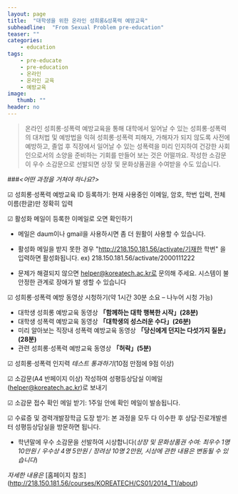 ```yaml
---
layout: page
title:  "대학생을 위한 온라인 성희롱&성폭력 예방교육"
subheadline:  "From Sexual Problem pre-education"
teaser: ""
categories:
    - education
tags:
    - pre-educate
    - pre-education
    - 온라인
    - 온라인 교육
    - 예방교육
image:
   thumb: ""
header: no
---
```


> 온라인 성희롱·성폭력 예방교육을 통해 대학에서 일어날 수 있는 성희롱·성폭력의 대처법 및 예방법을 익혀 성희롱·성폭력 피해자, 가해자가 되지 않도록 사전에 예방하고, 졸업 후 직장에서 일어날 수 있는 성폭력을 미리 인지하여 건강한 사회인으로서의 소양을 준비하는 기회를 만들어 보는 것은 어떨까요. 작성한 소감문이 우수 소감문으로 선발되면 상장 및 문화상품권을 수여받을 수도 있습니다.
 
 
###*<어떤 과정을 거쳐야 하나요?>*

☑ 성희롱·성폭력 예방교육 ID 등록하기: 현재 사용중인 이메일, 암호, 학번 입력, 전체 이름(한글)만 정확히 입력
   
☑ 활성화 메일이 등록한 이메일로 오면 확인하기

   - 메일은 daum이나 gmail을 사용하시면 좀 더 원활이 사용할 수 있습니다.
   
   - 활성화 메일을 받지 못한 경우 "http://218.150.181.56/activate/기재한 학번" 을 입력하면 활성화됩니다.
     ex) 218.150.181.56/activate/2000111222

   - 문제가 해결되지 않으면 helper@koreatech.ac.kr로 문의해 주세요. 시스템이 불안정한 관계로 장애가 발
     생할 수 있습니다

☑ 성희롱·성폭력 예방 동영상 시청하기(약 1시간 30분 소요 – 나누어 시청 가능)

   - 대학생 성희롱 예방교육 동영상 **「함께하는 대학 행복한 시작」(28분)**   
   - 대학생 성폭력 예방교육 동영상 **「대학생의 성스러운 수다」(26분)**    
   - 미리 알아보는 직장내 성폭력 예방교육 동영상 **「당신에게 던지는 다섯가지 질문」(28분)**       
   - 관련 성희롱·성폭력 예방교육 동영상 **「허락」(5분)**
   

☑ 성희롱·성폭력 인지력 *테스트 통과하기*(10점 만점에 9점 이상)

☑ 소감문(A4 반페이지 이상) 작성하여 성평등상담실 이메일(helper@koreatech.ac.kr)로 보내기

☑ 소감문 접수 확인 메일 받기: 1주일 안에 확인 메일이 발송됩니다.

☑ 수료증 및 경력개발장학금 도장 받기: 본 과정을 모두 다 이수한 후 상담·진로개발센터 성평등상담실을 방문하면 됩니다.

* 학년말에 우수 소감문을 선발하여 시상합니다(*상장 및 문화상품권 수여: 최우수 1명 10만원 / 우수상 4명 5만원 / 장려상 10명 2만원, 시상에 관한 내용은 변동될 수 있습니다*)

*자세한 내용은* 
  [홈페이지 참조] (<http://218.150.181.56/courses/KOREATECH/CS01/2014_T1/about>)
 



